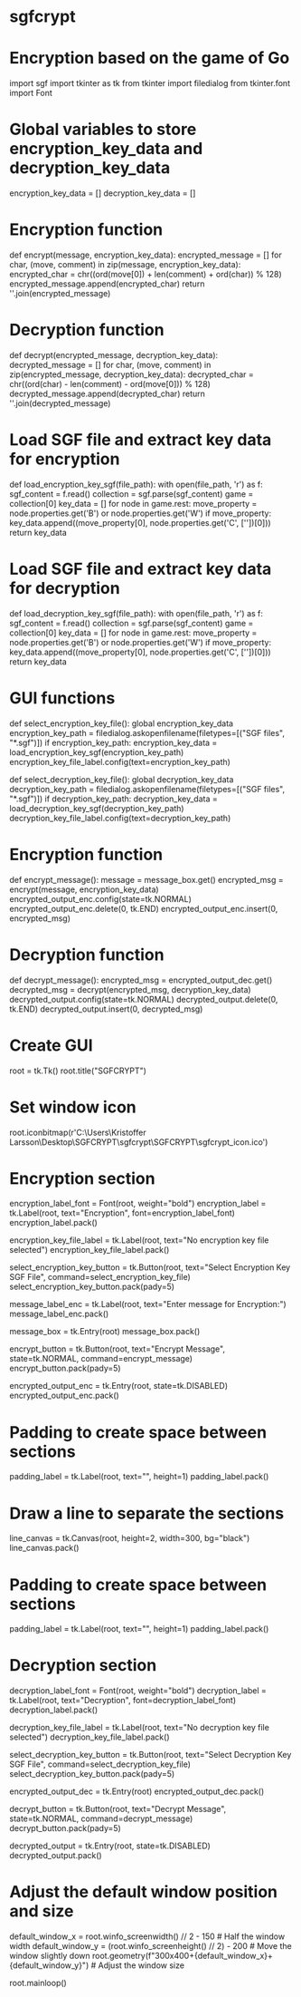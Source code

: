 # sgfcrypt
# Encryption based on the game of Go

import sgf
import tkinter as tk
from tkinter import filedialog
from tkinter.font import Font

# Global variables to store encryption_key_data and decryption_key_data
encryption_key_data = []
decryption_key_data = []

# Encryption function
def encrypt(message, encryption_key_data):
    encrypted_message = []
    for char, (move, comment) in zip(message, encryption_key_data):
        encrypted_char = chr((ord(move[0]) + len(comment) + ord(char)) % 128)
        encrypted_message.append(encrypted_char)
    return ''.join(encrypted_message)

# Decryption function
def decrypt(encrypted_message, decryption_key_data):
    decrypted_message = []
    for char, (move, comment) in zip(encrypted_message, decryption_key_data):
        decrypted_char = chr((ord(char) - len(comment) - ord(move[0])) % 128)
        decrypted_message.append(decrypted_char)
    return ''.join(decrypted_message)

# Load SGF file and extract key data for encryption
def load_encryption_key_sgf(file_path):
    with open(file_path, 'r') as f:
        sgf_content = f.read()
    collection = sgf.parse(sgf_content)
    game = collection[0]
    key_data = []
    for node in game.rest:
        move_property = node.properties.get('B') or node.properties.get('W')
        if move_property:
            key_data.append((move_property[0], node.properties.get('C', [''])[0]))
    return key_data

# Load SGF file and extract key data for decryption
def load_decryption_key_sgf(file_path):
    with open(file_path, 'r') as f:
        sgf_content = f.read()
    collection = sgf.parse(sgf_content)
    game = collection[0]
    key_data = []
    for node in game.rest:
        move_property = node.properties.get('B') or node.properties.get('W')
        if move_property:
            key_data.append((move_property[0], node.properties.get('C', [''])[0]))
    return key_data

# GUI functions
def select_encryption_key_file():
    global encryption_key_data
    encryption_key_path = filedialog.askopenfilename(filetypes=[("SGF files", "*.sgf")])
    if encryption_key_path:
        encryption_key_data = load_encryption_key_sgf(encryption_key_path)
        encryption_key_file_label.config(text=encryption_key_path)

def select_decryption_key_file():
    global decryption_key_data
    decryption_key_path = filedialog.askopenfilename(filetypes=[("SGF files", "*.sgf")])
    if decryption_key_path:
        decryption_key_data = load_decryption_key_sgf(decryption_key_path)
        decryption_key_file_label.config(text=decryption_key_path)

# Encryption function
def encrypt_message():
    message = message_box.get()
    encrypted_msg = encrypt(message, encryption_key_data)
    encrypted_output_enc.config(state=tk.NORMAL)
    encrypted_output_enc.delete(0, tk.END)
    encrypted_output_enc.insert(0, encrypted_msg)

# Decryption function
def decrypt_message():
    encrypted_msg = encrypted_output_dec.get()
    decrypted_msg = decrypt(encrypted_msg, decryption_key_data)
    decrypted_output.config(state=tk.NORMAL)
    decrypted_output.delete(0, tk.END)
    decrypted_output.insert(0, decrypted_msg)

# Create GUI
root = tk.Tk()
root.title("SGFCRYPT")

# Set window icon
root.iconbitmap(r'C:\Users\Kristoffer Larsson\Desktop\SGFCRYPT\sgfcrypt\SGFCRYPT\sgfcrypt_icon.ico')

# Encryption section
encryption_label_font = Font(root, weight="bold")
encryption_label = tk.Label(root, text="Encryption", font=encryption_label_font)
encryption_label.pack()

encryption_key_file_label = tk.Label(root, text="No encryption key file selected")
encryption_key_file_label.pack()

select_encryption_key_button = tk.Button(root, text="Select Encryption Key SGF File", command=select_encryption_key_file)
select_encryption_key_button.pack(pady=5)

message_label_enc = tk.Label(root, text="Enter message for Encryption:")
message_label_enc.pack()

message_box = tk.Entry(root)
message_box.pack()

encrypt_button = tk.Button(root, text="Encrypt Message", state=tk.NORMAL, command=encrypt_message)
encrypt_button.pack(pady=5)

encrypted_output_enc = tk.Entry(root, state=tk.DISABLED)
encrypted_output_enc.pack()

# Padding to create space between sections
padding_label = tk.Label(root, text="", height=1)
padding_label.pack()

# Draw a line to separate the sections
line_canvas = tk.Canvas(root, height=2, width=300, bg="black")
line_canvas.pack()

# Padding to create space between sections
padding_label = tk.Label(root, text="", height=1)
padding_label.pack()

# Decryption section
decryption_label_font = Font(root, weight="bold")
decryption_label = tk.Label(root, text="Decryption", font=decryption_label_font)
decryption_label.pack()

decryption_key_file_label = tk.Label(root, text="No decryption key file selected")
decryption_key_file_label.pack()

select_decryption_key_button = tk.Button(root, text="Select Decryption Key SGF File", command=select_decryption_key_file)
select_decryption_key_button.pack(pady=5)

encrypted_output_dec = tk.Entry(root)
encrypted_output_dec.pack()

decrypt_button = tk.Button(root, text="Decrypt Message", state=tk.NORMAL, command=decrypt_message)
decrypt_button.pack(pady=5)

decrypted_output = tk.Entry(root, state=tk.DISABLED)
decrypted_output.pack()

# Adjust the default window position and size
default_window_x = root.winfo_screenwidth() // 2 - 150  # Half the window width
default_window_y = (root.winfo_screenheight() // 2) - 200  # Move the window slightly down
root.geometry(f"300x400+{default_window_x}+{default_window_y}")  # Adjust the window size

root.mainloop()
